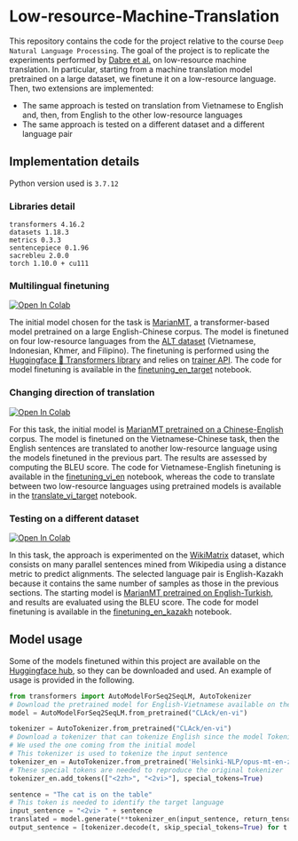 # Low-resource-Machine-Translation

This repository contains the code for the project relative to the course `Deep Natural Language Processing`. The goal of the project is to replicate the experiments performed by [Dabre et al.](https://aclanthology.org/D19-1146.pdf) on low-resource machine translation. In particular, starting from a machine translation model pretrained on a large dataset, we finetune it on a low-resource language. Then, two extensions are implemented:
* The same approach is tested on translation from Vietnamese to English and, then, from English to the other low-resource languages
* The same approach is tested on a different dataset and a different language pair

## Implementation details
Python version used is ```3.7.12```

### Libraries detail
```
transformers 4.16.2
datasets 1.18.3
metrics 0.3.3
sentencepiece 0.1.96
sacrebleu 2.0.0
torch 1.10.0 + cu111
```

### Multilingual finetuning

[![Open In Colab](https://colab.research.google.com/assets/colab-badge.svg)](https://colab.research.google.com/drive/1QBLb6C4sc6wjnUdZDnXkBPnPnAXtYHZ8)

The initial model chosen for the task is [MarianMT](https://huggingface.co/Helsinki-NLP/opus-mt-en-zh), a transformer-based model pretrained on a large English-Chinese corpus. The model is finetuned on four low-resource languages from the [ALT dataset](https://www2.nict.go.jp/astrec-att/member/mutiyama/ALT/) (Vietnamese, Indonesian, Khmer, and Filipino). The finetuning is performed using the [Huggingface 🤗 Transformers library](https://huggingface.co/docs/transformers/index) and relies on [trainer API](https://huggingface.co/docs/transformers/training). The code for model finetuning is available in the [finetuning_en_target](finetuning_en_target.ipynb) notebook.

### Changing direction of translation

[![Open In Colab](https://colab.research.google.com/assets/colab-badge.svg)](https://colab.research.google.com/drive/1Pk3DD_isqypabsjaqw4tvcomNgUzVuiC)

For this task, the initial model is [MarianMT pretrained on a Chinese-English](https://huggingface.co/Helsinki-NLP/opus-mt-zh-en) corpus. The model is finetuned on the Vietnamese-Chinese task, then the English sentences are translated to another low-resource language using the models finetuned in the previous part. The results are assessed by computing the BLEU score. The code for Vietnamese-English finetuning is available in the [finetuning_vi_en](finetuning_vi_en.ipynb) notebook, whereas the code to translate between two low-resource languages using pretrained models is available in the [translate_vi_target](translate_vi_target.ipynb) notebook.


### Testing on a different dataset

[![Open In Colab](https://colab.research.google.com/assets/colab-badge.svg)](https://colab.research.google.com/drive/1Ckn7y8WsUEAX0UCUJUUmRmM9ycu5uh1n)

In this task, the approach is experimented on the [WikiMatrix](https://github.com/facebookresearch/LASER/tree/main/tasks/WikiMatrix) dataset, which consists on many parallel sentences mined from Wikipedia using a distance metric to predict alignments. The selected language pair is English-Kazakh because it contains the same number of samples as those in the previous sections. The starting model is [MarianMT pretrained on English-Turkish](https://huggingface.co/Helsinki-NLP/opus-tatoeba-en-tr), and results are evaluated using the BLEU score. The code for model finetuning is available in the [finetuning_en_kazakh](finetuning_en_kazakh.ipynb) notebook.

## Model usage
Some of the models finetuned within this project are available on the [Huggingface hub](https://huggingface.co/CLAck), so they can be downloaded and used. An example of usage is provided in the following.
```python
from transformers import AutoModelForSeq2SeqLM, AutoTokenizer
# Download the pretrained model for English-Vietnamese available on the hub
model = AutoModelForSeq2SeqLM.from_pretrained("CLAck/en-vi")

tokenizer = AutoTokenizer.from_pretrained("CLAck/en-vi")
# Download a tokenizer that can tokenize English since the model Tokenizer doesn't know anymore how to do it
# We used the one coming from the initial model
# This tokenizer is used to tokenize the input sentence
tokenizer_en = AutoTokenizer.from_pretrained('Helsinki-NLP/opus-mt-en-zh')
# These special tokens are needed to reproduce the original tokenizer
tokenizer_en.add_tokens(["<2zh>", "<2vi>"], special_tokens=True)

sentence = "The cat is on the table"
# This token is needed to identify the target language
input_sentence = "<2vi> " + sentence 
translated = model.generate(**tokenizer_en(input_sentence, return_tensors="pt", padding=True))
output_sentence = [tokenizer.decode(t, skip_special_tokens=True) for t in translated]

```

